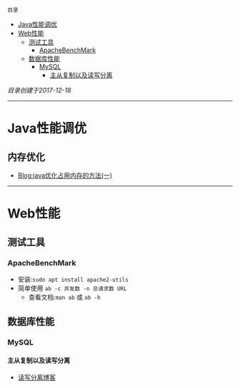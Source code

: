 `目录`
- [Java性能调优](#java性能调优)
- [Web性能](#web性能)
    - [测试工具](#测试工具)
        - [ApacheBenchMark](#apachebenchmark)
    - [数据库性能](#数据库性能)
        - [MySQL](#mysql)
            - [主从复制以及读写分离](#主从复制以及读写分离)

*目录创建于2017-12-18*
*********************************

# Java性能调优
## 内存优化
- [Blog:java优化占用内存的方法(一)](http://blog.csdn.net/zheng0518/article/details/48182437)

**************
# Web性能

## 测试工具
### ApacheBenchMark
- 安装:`sudo apt install apache2-utils`
- 简单使用 `ab -c 并发数 -n 总请求数 URL`
    - 查看文档:`man ab` 或 `ab -h`



## 数据库性能

### MySQL
#### 主从复制以及读写分离
- [读写分离博客](http://www.cnblogs.com/luckcs/articles/2543607.html)